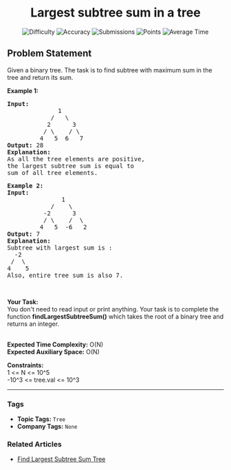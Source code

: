 <h1 align="center">Largest subtree sum in a tree</h1>

<p align="center">
  <img alt="Difficulty" title="Difficulty" src="https://custom-icon-badges.demolab.com/badge/Difficulty: Medium-1F222E?style=for-the-badge&logoColor=white&logo=fire"/>
  <img alt="Accuracy" title="Accuracy" src="https://custom-icon-badges.demolab.com/badge/Accuracy: 54.83%25-1F222E?style=for-the-badge&logoColor=white&logo=target"/>
  <img alt="Submissions" title="Submissions" src="https://custom-icon-badges.demolab.com/badge/Submissions: 27K+-1F222E?style=for-the-badge&logoColor=white&logo=repo"/>
  <img alt="Points" title="Points" src="https://custom-icon-badges.demolab.com/badge/Points: 4-1F222E?style=for-the-badge&logoColor=white&logo=award"/>
  <img alt="Average Time" title="Average Time" src="https://custom-icon-badges.demolab.com/badge/Average%20Time: N/A-1F222E?style=for-the-badge&logoColor=white&logo=clock"/>
</p>

## Problem Statement

Given a binary tree. The task is to find subtree with maximum sum in the tree and return its sum.

<b>Example 1:</b>

<pre><b>Input:</b>
              1
            /   \
           2      3
          / \    / \
         4   5  6   7
<b>Output: </b>28
<b>Explanation:</b> 
As all the tree elements are positive,
the largest subtree sum is equal to
sum of all tree elements.</pre>

<pre>
<b>Example 2:</b>
<b>Input:</b>
               1
            /    \
          -2      3
          / \    /  \
         4   5  -6   2
<b>Output: </b>7
<b>Explanation: </b>
Subtree with largest sum is : 
  -2
 /  \ 
4    5
Also, entire tree sum is also 7.</pre>

 

<b>Your Task:  </b><br>
You don't need to read input or print anything. Your task is to complete the function <b>findLargestSubtreeSum</b><b>()</b> which takes the root of a binary tree and returns an integer.<br>
 

<b>Expected Time Complexity:</b> O(N)<br>
<b>Expected Auxiliary Space:</b> O(N)

<b>Constraints:</b><br>
1 <= N <= 10^5<br>
-10^3 <= tree.val <= 10^3


<hr>

### Tags
- **Topic Tags:** `Tree`
- **Company Tags:** `None`

### Related Articles
- [Find Largest Subtree Sum Tree](https://www.geeksforgeeks.org/find-largest-subtree-sum-tree/)
